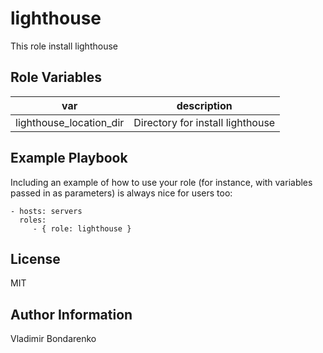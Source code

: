 lighthouse
=========

This role install lighthouse


Role Variables
--------------

| var | description |
|-----|-------------|
| lighthouse_location_dir | Directory for install lighthouse|


Example Playbook
----------------

Including an example of how to use your role (for instance, with variables passed in as parameters) is always nice for users too:

    - hosts: servers
      roles:
         - { role: lighthouse }

License
-------

MIT

Author Information
------------------

Vladimir Bondarenko